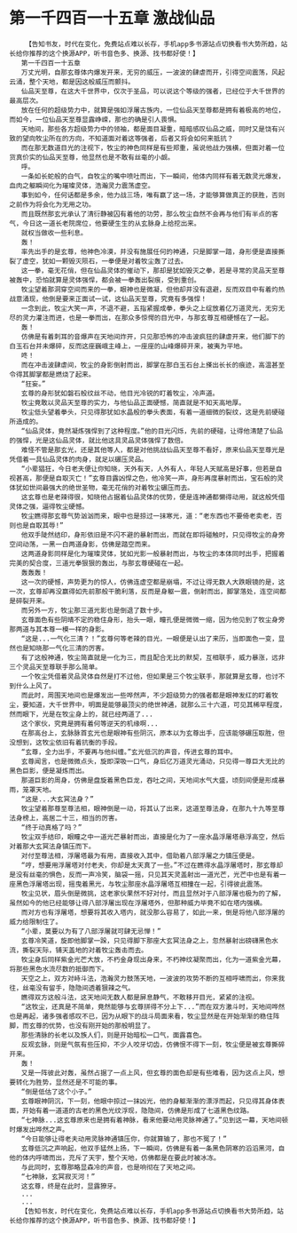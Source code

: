 # 第一千四百一十五章 激战仙品
        【告知书友，时代在变化，免费站点难以长存，手机app多书源站点切换看书大势所趋，站长给你推荐的这个换源APP，听书音色多、换源、找书都好使！】
       第一千四百一十五章
       万丈光明，自那玄尊体内爆发开来，无穷的威压，一波波的肆虐而开，引得空间震荡，风起云涌，整个天地，都是因这般威压而颤抖。
       仙品天至尊，在这大千世界中，仅次于圣品，可以说这个等级的强者，已经位于大千世界的最高层次。
       放在任何的超级势力中，就算是强如浮屠古族内，一位仙品天至尊都是拥有着极高的地位，而如今，一位仙品天至尊显露峥嵘，那也的确是引人畏惧。
       天地间，那些各方超级势力中的领袖，都是面目凝重，暗暗感叹仙品之威，同时又是饶有兴致的望向牧尘所在的方向，不知道面对着这等强者，后者又将会如何来抵抗？
       而在那无数道目光的注视下，牧尘的神色同样是有些郑重，虽说他战力强横，但面对着一位货真价实的仙品天至尊，他显然也是不敢有丝毫的小觑。
       呼。
       一条如长蛇般的白气，自牧尘的嘴中喷吐而出，下一瞬间，他体内同样有着无数灵光爆发，血肉之躯瞬间化为璀璨灵体，浩瀚灵力震荡虚空。
       事到如今，任何话都是多余，他力战三场，唯有赢了这一场，才能够算做真正的获胜，否则之前作为将会化为无用之功。
       而且既然那玄光承认了清衍静被囚有着他的功劳，那么牧尘自然不会再与他们有半点的客气，今日这一道长老院席位，他要硬生生的从玄脉身上给挖出来。
       就权当做收一些利息。
       轰！
       率先出手的是玄尊，他神色冷漠，并没有施展任何的神通，只是脚掌一踏，身形便是直接撕裂了虚空，犹如一颗毁灭陨石，一拳便是对着牧尘轰了过去。
       这一拳，毫无花俏，但在仙品灵体的催动下，那却是犹如毁灭之拳，若是寻常的灵品天至尊被轰中，恐怕就算是灵体强悍，都会被一拳轰出裂痕，受到重创。
       牧尘望着那洞穿空间而来的一拳，眼神也是微凝，但他却并没有退避，反而双目中有着灼热战意涌现，他倒是要来正面试一试，这仙品天至尊，究竟有多强悍！
       一念到此，牧尘大笑一声，不退不避，五指紧握成拳，拳头之上绽放着亿万道灵光，无穷无尽的灵力灌注而进，也是一拳而出，在那众多惊愕的目光中，与那玄尊互相硬憾在了一起。
       轰！
       仿佛是有着刺耳的音爆声在天地间炸开，只见那恐怖的冲击波疯狂的肆虐开来，他们脚下的白玉石台并未爆碎，反而这座巍峨主峰上，一座座的山峰爆碎开来，被夷为平地。
       咚！
       而在冲击波肆虐间，牧尘的身影倒射而出，脚掌在那白玉石台上搽出长长的痕迹，高温甚至令得其脚掌都是燃烧了起来。
       “狂妄。”
       玄尊的身形犹如磐石般纹丝不动，他目光冷锐的盯着牧尘，冷声道。
       牧尘竟敢以灵品天至尊的实力，与他仙品正面硬憾，简直就是不知天高地厚。
       牧尘低头望着拳头，只见得那犹如水晶般的拳头表面，有着一道细微的裂纹，这是先前硬碰所造成的。
       “仙品灵体，竟然凝炼强悍到了这种程度。”他的目光闪烁，先前的硬碰，让得他清楚了仙品的强悍，光是这仙品灵体，就比他这具灵品灵体强悍了数倍。
       难怪不管是那玄光，还是其他等人，都是对他挑战仙品天至尊不看好，原来仙品天至尊光是凭借着一具仙品灵体的肉身，就足以碾压灵品。
       “小辈猖狂，今日老夫便让你知晓，天外有天，人外有人，年轻人天赋高是好事，但若是自视甚高，那便是自取灭亡！”玄尊目露凶悍之色，他冷笑一声，身形再度暴射而出，宝石般的灵体犹如世间最强大的绝世圣物，毫无花俏的对着牧尘碾压而去。
       这玄尊也是老辣得很，知晓他占据着仙品灵体的优势，便是连神通都懒得动用，就这般凭借灵体之强，逼得牧尘硬憾。
       牧尘瞧得那玄尊气势汹汹而来，眼中也是掠过一抹寒光，道：“老东西也不要倚老卖老，否则也是自取其辱!”
       他双手陡然结印，身形依旧是不闪不避的暴射而出，而就在即将碰触时，只见得牧尘的身旁空间动荡，一黑一白两道身影，仿佛是踏空而来。
       这两道身影同样是化为璀璨灵体，犹如光影一般暴射而出，与牧尘的本体同时出手，把握着完美的契合度，三道光拳狠狠的轰出，与那玄尊硬碰在一起。
       轰轰轰！
       这一次的硬憾，声势更为的惊人，仿佛连虚空都是崩塌，不过让得无数人大跌眼镜的是，这一次，玄尊却再没赢得如先前那般干脆利落，反而是身躯一震，倒射而出，脚掌落处，连空间都是碎裂开来。
       而另外一方，牧尘那三道光影也是倒退了数十步。
       玄尊面色有些阴晴不定的稳住身形，抬头一眼，瞳孔便是微微一缩，因为他见到了牧尘身旁那两道与其本尊一模一样的身影。
       “这是...一气化三清？！”玄尊何等老辣的目光，一眼便是认出了来历，当即面色一变，显然也是知晓那一气化三清的厉害。
       有了这般神通，牧尘简直就是一化为三，而且配合无比的默契，互相联手，威力暴涨，远非三个灵品天至尊联手那么简单。
       一个牧尘凭借着灵品灵体自然是打不过他，但如果是三个牧尘联手，那就算是玄尊，也讨不到什么上风了。
       而此时，周围天地间也是爆发出一些哗然声，不少超级势力的强者都是眼神发红的盯着牧尘，要知道，大千世界中，明面是能够最顶尖的绝世神通，就那么三十六道，可见其稀罕程度，然而眼下，光是在牧尘身上的，就已经两道了...
       这个家伙，究竟是拥有着何等逆天的机缘啊...
       在那高台上，玄脉脉首玄光也是眼神有些阴沉，原本以为玄尊出手，应该能够碾压取胜，但没想到，这牧尘依旧有着抗衡的手段。
       “玄尊，全力出手，不要再与他纠缠。”玄光低沉的声音，传进玄尊的耳中。
       玄尊闻言，也是微微点头，旋即深吸一口气，身后亿万道灵光涌动，只见得一尊巨大无比的黑色巨影，便是凝炼而出。
       那道巨影的周身，仿佛是盘旋着黑色巨龙，吞吐之间，天地间水气大盛，顷刻间便是形成暴雨，笼罩天地。
       “这是...大玄冥法身？”
       牧尘望着那尊至尊法相，眼神倒是一动，将其认了出来，这道至尊法身，在那九十九等至尊法身榜上，高居二十三，相当的厉害。
       “终于动真格了吗？”
       牧尘双手结印，眼瞳之中一道光芒暴射而出，直接是化为了一座水晶浮屠塔悬浮高空，然后对着那大玄冥法身镇压而下。
       对付至尊法相，浮屠塔最为有用，直接收入其中，借助着八部浮屠之力镇压便是。
       “哼，想要用浮屠塔对付老夫，你却是太天真了一些。”不过在瞧得水晶浮屠塔时，那玄尊却是没有丝毫的惧色，反而一声冷笑，脑袋一摇，只见其天灵盖射出一道光芒，光芒中也是有着一座黑色浮屠塔出现，摇曳着黑光，与牧尘那座水晶浮屠塔互相撞在一起，引得彼此震荡。
       牧尘见状，眉头倒是微挑，这老家伙果然不好对付，而且显然对于八部浮屠也极为的了解，虽然如今的他已经能够让得八部浮屠出现在浮屠塔外，但那种威力毕竟不如在塔内强横。
       而对方也有浮屠塔，想要将其收入塔内，就没那么容易了，如此一来，倒是将他八部浮屠的威力给限制住了。
       “小辈，莫要以为有了八部浮屠就可肆无忌惮！”
       玄尊冷笑道，旋即他脚掌一跺，只见得脚下那座大玄冥法身之上，忽然暴射出磅礴黑色水流，撕裂天际，铺天盖地的对着牧尘轰击而去。
       牧尘身后同样紫金光芒大放，不朽金身现出身来，不朽神纹凝聚而出，化为一道紫金光幕，将那些黑色水流尽数的抵御而下。
       天空之上，双方对峙斗法，浩瀚灵力鼓荡天地，一波波的攻势不断的互相呼啸而出，你来我往，丝毫没有留手，隐隐间透着狠辣之气。
       瞧得双方这般斗法，这天地间无数人都是屏息静气，不敢移开目光，紧紧的注视。
       “这牧尘，还真是不简单，竟然能够与玄尊拼得不分上下...”而在双方激斗时，天地间哗然也是再起，诸多强者感叹不已，因为从眼下的战斗局面来看，牧尘显然是在开始渐渐的稳住阵脚，而玄尊的优势，也没有刚开始的那般明显了。
       那些清脉的长老以及族人们，则是开始暗松一口气，面露喜色。
       反观玄脉，则是气氛有些压抑，不少人咬牙切齿，仿佛恨不得下一刻，牧尘便是被玄尊撕碎开来。
       轰！
       又是一阵彼此对轰，虽然占据了一点上风，但玄尊的面色却是有些难看，因为这点上风，想要转化为胜势，显然还是不可能的事。
       “倒是低估了这个小子。”
       玄尊眼神阴沉，下一刻，他眼中掠过一抹凶光，他的身躯渐渐的漂浮而起，只见得其身体表面，开始有着一道道的古老的黑色光纹浮现，隐隐间，仿佛是形成了七道黑色纹路。
       “七神脉...这玄尊原来也是拥有着神脉，看来他要动用灵脉神通了。”见到这一幕，天地间顿时爆发出哗然之声。
       “今日能够让得老夫动用灵脉神通镇压你，你就算输了，那也不冤了！”
       玄尊低沉之声响起，他双手猛然上扬，下一瞬间，仿佛是有着一条黑色阴寒的滔滔黑河，自他的体内呼啸而出，充斥了天宇，整个天地，仿佛都是在要此时被冰冻。
       与此同时，玄尊那略显森冷的声音，也是响彻在了天地之间。
       “七神脉，玄冥寂灭河！”
       这玄尊，终是在此时，显露獠牙。
       ...
       ...
       【告知书友，时代在变化，免费站点难以长存，手机app多书源站点切换看书大势所趋，站长给你推荐的这个换源APP，听书音色多、换源、找书都好使！】